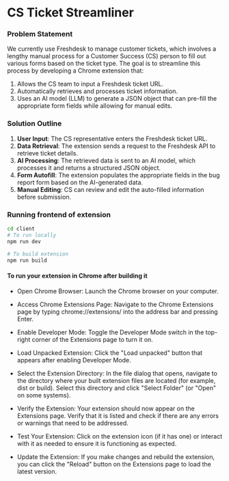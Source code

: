 # CS Ticket Streamliner

### **Problem Statement**

We currently use Freshdesk to manage customer tickets, which involves a lengthy manual process for a Customer Success (CS) person to fill out various forms based on the ticket type. The goal is to streamline this process by developing a Chrome extension that:

1. Allows the CS team to input a Freshdesk ticket URL.
2. Automatically retrieves and processes ticket information.
3. Uses an AI model (LLM) to generate a JSON object that can pre-fill the appropriate form fields while allowing for manual edits.

### **Solution Outline**

1. **User Input**: The CS representative enters the Freshdesk ticket URL.
2. **Data Retrieval**: The extension sends a request to the Freshdesk API to retrieve ticket details.
3. **AI Processing**: The retrieved data is sent to an AI model, which processes it and returns a structured JSON object.
4. **Form Autofill**: The extension populates the appropriate fields in the bug report form based on the AI-generated data.
5. **Manual Editing**: CS can review and edit the auto-filled information before submission.

### Running frontend of extension

```bash
cd client
# To run locally
npm run dev

# To build extension
npm run build
```

#### To run your extension in Chrome after building it

- Open Chrome Browser: Launch the Chrome browser on your computer.

- Access Chrome Extensions Page: Navigate to the Chrome Extensions page by typing chrome://extensions/ into the address bar and pressing Enter.

- Enable Developer Mode: Toggle the Developer Mode switch in the top-right corner of the Extensions page to turn it on.

- Load Unpacked Extension: Click the "Load unpacked" button that appears after enabling Developer Mode.

- Select the Extension Directory: In the file dialog that opens, navigate to the directory where your built extension files are located (for example, dist or build). Select this directory and click "Select Folder" (or "Open" on some systems).

- Verify the Extension: Your extension should now appear on the Extensions page. Verify that it is listed and check if there are any errors or warnings that need to be addressed.

- Test Your Extension: Click on the extension icon (if it has one) or interact with it as needed to ensure it is functioning as expected.

- Update the Extension: If you make changes and rebuild the extension, you can click the "Reload" button on the Extensions page to load the latest version.
